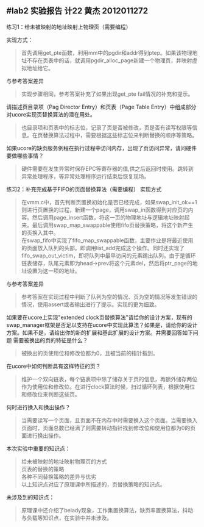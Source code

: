 #lab2 实验报告
计22 黄杰 2012011272
----

练习1：给未被映射的地址映射上物理页（需要编程）

实现方式：
>首先调用get_pte函数，利用mm中的pgdir和addr得到ptep。如果该物理地址不存在页表中的话，就调用pgdir_alloc_page新建一个物理页，并映射虚拟地址给它。

与参考答案差异
>实现步骤相同，参考答案补充了如果出现get_pte fail情况的补充和提示。


请描述页目录项（Pag Director Entry）和页表（Page Table Entry）中组成部分对ucore实现页替换算法的潜在用处。
>也目录项和页表中的标志位，记录了页是否被修改，页是否有读写权限等信息。在页替换算法过程中，需要根据这些标志位来判断替换的顺序等策略。

如果ucore的缺页服务例程在执行过程中访问内存，出现了页访问异常，请问硬件要做哪些事情？
>硬件需要在发生异常时保存EPC等寄存器的值,供之后返回时使用。跳转到异常处理程序，等异常处理程序运行结束后恢复现场。


练习2：补充完成基于FIFO的页面替换算法（需要编程）
实现方式
>在vmm.c中，首先判断页置换初始化是否已经完成，如果swap_init_ok==1则进行页置换的过程，新建一个page，调用swap_in函数得到对应页的内容。然后调用page_insert函数，将这一页的物理地址与逻辑地址映射起来。最后调用swap_map_swappable使用fifo页替换策略，将这个新产生的页换入其中。  
>在swap_fifo中实现了fifo_map_swappable函数，主要作业是将最近使用的页面放入队列的头部。即调用list_add完成这个操作。同时还实现了fifo_swap_out_victim，即将队列中最早访问的元素踢出队列。由于是循环链表储存，队尾元素即为head->prev将这个元素del，然后将ptr_page的地址设置为这一项的地址。

与参考答案差异
>参考答案在实现过程中判断了队列为空的情况、页为空的情况等发生错误的情况，使用assert或者输出进行了提示。实现的更为细致。

如果要在ucore上实现"extended clock页替换算法"请给你的设计方案，现有的swap_manager框架是否足以支持在ucore中实现此算法？如果是，请给你的设计方案。如果不是，请给出你的新的扩展和基此扩展的设计方案。并需要回答如下问题
需要被换出的页的特征是什么？
>被换出的页使用位和修改位都为0，且被当前的指针指到。

在ucore中如何判断具有这样特征的页？
>维护一个双向链表，每个链表项中除了储存关于页的信息，再额外储存两位作为使用位和修改位。在进行clock算法时候，扫过循环列表，根据使用位和修改位来判断这些页。

何时进行换入和换出操作？
>当需要读写一个页面，且页面不在内存中时需要换入这个页面。当需要换入页面时，页面总数已经满了则需要转动指针找到修改位和使用位都为0的页面进行换出操作。

本次实验中重要的知识点：
>给未被映射的地址映射物理页的方式  
>页表的替换的策略  
>各种不同替换策略的差异与优劣  
>以上知识点对应了原理课中所描述的，页替换策略的知识点。

未涉及到的知识点：  
>原理课中还介绍了belady现象，工作集置换算法，缺页率置换算法，抖动与负载等知识点，在实验中并未涉及。
